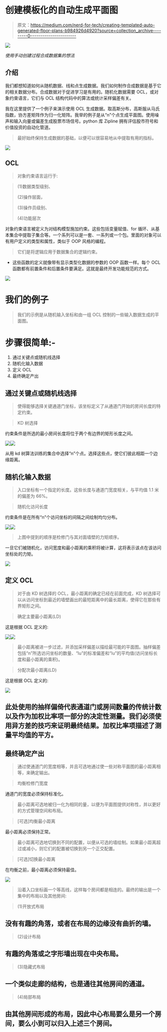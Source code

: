# 创建模板化的自动生成平面图

> 原文：<https://medium.com/nerd-for-tech/creating-templated-auto-generated-floor-plans-b984926d4920?source=collection_archive---------0----------------------->

![](img/fa32e27583bcd4e1593bef2d2cb0ab74.png)

*使用手动创建过程合成数据集的想法*

## 介绍

我们都想知道如何从随机数据、线和点生成数据。我们如何制作合成数据是基于它的相关数据分布。合成数据对于促进学习是有用的。随机化数据需要 OCL，或对象约束语言，它们与 OCL 结构代码中的算法或统计采样偏差有关。

我在这里提供了一个例子来演示使用 OCL 生成数据。取高斯分布，高斯服从马氏指数，协方差矩阵作为归一化矩阵。我举的例子是从“n”个点生成平面图。使用噪声和输入向量或偏差生成股票市场信号。python 库 Zipline 拥有评估股市符号和价值投资的自动化管道。

> 最好始终保持生成数据的基础，以便可以很容易地从中提取有用的指标。

![](img/53f7960db529f7254aab730af134a6b8.png)

## OCL

> 对象约束语言运行于:

> (1)数据类型级别、
> 
> (2)操作层面，
> 
> (3)操作员级别、
> 
> (4)功能层次

对象约束语言被定义为对结构模型施加约束。这些包括变量赋值、for 循环、从基本集合中提取子集合等。一个系列可以是一套、一系列或一个包。里面的对象可以有用户定义的类型和属性，类似于 OOP 风格的编程。

> 它们是将逻辑应用于数据集合的逻辑约束。

*   这些函数的定义就像带有显示类型化数据的参数的 OOP 函数一样。每个 OCL 函数都有前置条件和后置条件要满足。这就是最终开发功能规范的方式。

![](img/9c258541d7f97a2452655b1380b4d37b.png)

# 我们的例子

> 我们的示例是从随机输入坐标和由一组 OCL 控制的一些输入数据生成的平面图。

# 步骤很简单:-

1.  通过关键点或随机线选择
2.  随机化输入数据
3.  定义 OCL
4.  最终确定产出

## 通过关键点或随机线选择

> 使得能够选择关键通道门坐标，该坐标定义了从通道门开始的房间长度的特定约束。

> KD 树选择

约束条件是所选的最小房间长度将位于两个有边界的矩形长度之间。

![](img/caff7f837c7e63c846b0d510cd8e07e9.png)![](img/4a251265b8ec8f08a4a54b782beae822.png)

从用 kd 树算法训练的集合中选择“n”个点。选择这些点，使它们彼此相距一个边缘距离。

## 随机化输入数据

> 入口坐标有一个指定的长度。这些长度与通道门宽度相关，与平均值 1.1 米的偏差为 66%。

> 随机化访问长度

约束条件是在所有“n”个访问坐标的间隔之间绘制均匀分布。

![](img/b876549b7ea97f65cd65e12316b13f08.png)![](img/b17274a5e947a8098928cbc5f4123157.png)

> 上图中提到的顺序是检修门与其对面墙壁的力矩顺序。

一旦它们被随机化，访问宽度和最小距离的乘积将被计算，这将表示该点在该访问坐标处的力矩。

![](img/0c097b3ba3205a3c9fa43c8ac2a8b5f2.png)

## 定义 OCL

> 对于由 KD 树选择的 OCL，最小距离的确定已经在前面完成，KD 树选择可以从访问坐标到最近的墙壁画出的最短距离中的最长距离，使得它在那些有界矩形之间。

> 确定主要最小距离(LD)

这是根据 OCL 定义的:

![](img/2c6cb293ad377087df29b645ff442244.png)![](img/f2af0e909a807868d9cd6de2a8dc5155.png)

> 最小距离被进一步过滤，并添加采样偏差以描绘最可能的平面图。抽样偏差包括“n”所选访问坐标的数量、“lu”的标准偏差和“lu”的平均值(访问坐标长度和最小距离的乘积)。

> 分配次最小距离(LD)

这是根据 OCL 定义的:

![](img/7c31f5e1d6926227335676c985fb3c08.png)

## 此处使用的抽样偏倚代表通道门或房间数量的传统计数以及作为加权比率项一部分的决定性测量。我们必须使用异方差的技巧来证明最终结果。加权比率项描述了测量平均值的平方。

## 最终确定产出

> 通过使通道门的宽度相等，并且可选地通过使一些对称平面图的最小距离相等，来确定输出。

> 均衡检修门宽度

通道门的宽度必须保持标准化。

> 最小距离可选地被归一化为相同的量，以便为平面图提供对称性，并以更好的方式管理空间和布局。

> [可选]均衡最小距离

最小距离必须保持正常。

> 最小距离可选地切换到不同的配置，以便从可选的墙绘制。如果最小距离超过或减小，则它们的配置被切换到另一个正交配置。

> [可选]切换最小距离

在均衡之前，最小距离必须保持最佳。

![](img/8a71a250b1150b846517e3f272e94133.png)

> 沿着入口坐标画一个等高线，这样每个房间都是相连的。最终的输出是一个集中的布局以及其他房间:

> (1)开放式布局

## 没有有趣的角落，或者在布局的边缘没有曲折的墙。

> (2)设计布局

## 有趣的角落或之字形墙出现在中央布局。

> (3)隐藏式布局

## 一个类似走廊的结构，也是通往其他房间的通道。

> (4)局部布局

## 由其他房间形成的布局，因此中心布局要么是另一个房间，要么小到可以归入上述三个房间。